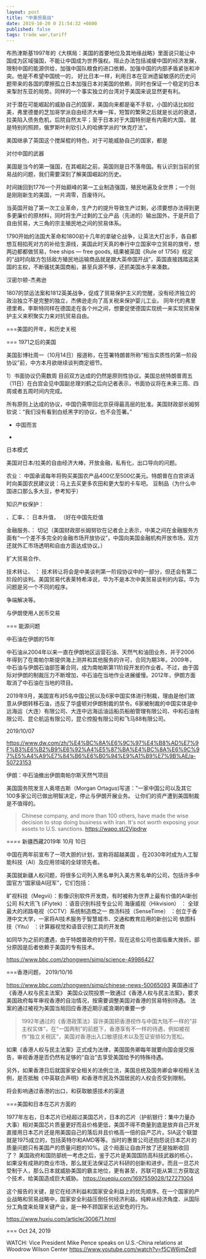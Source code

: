 ```yaml
---
layout: post
title: "中美贸易战"
date: 2019-10-20 0 21:54:32 +0800
published: false
tags: trade war,tariff
---
```


布热津斯基1997年的《大棋局：美国的首要地位及其地缘战略》里面说只能让中国成为区域强国，不能让中国成为世界强权。阻止办法包括减缓中国的经济发展，限制中国的能源供给，加强中国队粮食的进口依赖，加强中国的内部矛盾紧张和冲突。他是不希望中国统一的， 好比日本一样，利用日本在亚洲遗留敏感的历史问题带来的各国的摩擦孤立日本加强日本对美国的依赖，同时也保证一个稳定的日本来掣肘东亚的局势。同样的一个事实独立的台湾对于美国来说显然更有利。

对于潜在可能崛起的威胁自己的国家，美国向来都是毫不手软，小国的话比如拉美，弗里德曼的芝加哥学派自由经济大棒一挥，短暂的繁荣之后就是长远的衰退，拉美陷入债务危机，后院自然太平；至于日本对于大国特别是有内需的大国， 就是特别的照顾，俄罗斯叶利钦引入的哈佛学派的“休克疗法”。

美国继承了英国这个搅屎棍的特色，对于可能威胁自己的国家，都是

对付中国的武器

美国是当今的第一强国，在其崛起之前，英国则是日不落帝国。有认识到当前的贸易战的问题，我们需要深刻了解美国崛起的历史。

时间拨回到1776一个开始巅峰的第一工业制造强国，殖民地遍及全世界；一个则是刚刚新生的美国，一片凋零，百废待兴。

当英国开始了第一次工业革命，生产力的提升导致生产过剩，必须要想办法得到更多更廉价的原材料，同时将生产过剩的工业产品（先进的）输出国外，于是开启了自由贸易，大三角的宗主殖民地之间的贸易体系。

1790开始的法国大革命和1800初十几年的拿破仑战争，让英法大打出手，各自都想互相掐死对方的补给生源线，美国此时天真的奉行中立国家中立贸易的旗号，想两边都都做贸易，free ships — free goods, 结果被英国《Rule of 1756》规定的“战时向敌方包括敌方殖民地运输商品就是跟大英帝国开战”，英国直接践踏这美国的主权，不断骚扰美国商船，甚至兵源不够，还抓美国水手来凑数。


汉密尔顿-杰弗逊


1807的禁运法案和1812英美战争，促成了贸易保护主义的觉醒，没有经济独立的政治独立不是完整的独立，杰佛逊走向了高关税来保护婴儿工业。 同年代的弗里德里希。李斯特同样在德国走在各个州之间，想要促使德国实现统一来实现贸易保护主义来积聚实力来对抗贸易自由。


===美国的开年，和历史关税


=== 1971之后的美国

美国彭博社周一（10月14日）报道称，在签署特朗普所称“相当实质性的第一阶段协议”前，中方本月欲继续谈判商定细节。

1）书面协议仍需数周
目前双方达成的仍然是原则性协议。美国总统特朗普周五（11日）在白宫会见中国副总理刘鹤之后向记者表示，书面协议将在未来三周、四周或者五周时间内完成。

所有原则上达成的协议，中国仍需带回北京获得最高层的批准。美国财政部长姆努钦说：“我们没有看到白纸黑字的协议，也不会签署。”


* 中国而言

* 



日本模式

美国对日本/拉美的自由经济大棒，开放金融，私有化，出口导向的问题。


农业： 中国承诺每年将购买美国农产品400亿至500亿美元。特朗普在白宫讲话时向美国农民建议说：马上去买更多农田和更大型的卡车吧。 豆制品（为什么中国进口那么多大豆，参考知乎）


知识产权保护： 

、汇率、： 日本升值， （好在中国先贬值

金融服务、： 切记（美国财政部长姆努钦在记者会上表示，中美之间在金融服务方面有“一个差不多完全的金融市场开放协议”，中国向美国金融机构开放市场，双方还就外汇市场透明和自由方面达成协议。）


扩大贸易合作、

技术转让、 ： 技术转让将会是中美谈判第一阶段协议中的一部分，但还会有第二阶段的谈判。美国贸易代表莱特希泽说，华为不是本次中美贸易谈判的内容。华为问题是另一个不同的程序。



争端解决等。

与伊朗使用人民币交易

=== 能源问题 

中石油在伊朗的15年

中石油从2004年以来一直在伊朗地区运营石油、天然气和油田业务，并于2006年得到了在南帕尔斯提供海上测井和其他服务的许可，合同为期3年。2009年，中石油与伊朗石油部签署合同，成为南帕斯第11阶段开发的作业者。不过，由于国际对伊朗的制裁压力不断增加，中石油在当地作业进展缓慢。2012年，伊朗方面取消了中石油在当地的项目。


2019年9月，美国宣布对5名中国公民以及6家中国实体进行制裁，理由是他们故意从伊朗转移石油，违反了华盛顿对伊朗制裁的禁令。6家被制裁的中国实体是中远海运（大连）有限公司、大连中远海运油运船员船舶管理有限公司、中和石油有限公司、昆仑航运有限公司，昆仑控股有限公司和飞马88有限公司。


2019/10/07

https://www.dw.com/zh/%E4%BC%8A%E6%9C%97%E4%B8%AD%E7%9F%B3%E6%B2%B9%E6%92%A4%E5%87%BA%E4%BC%8A%E6%9C%97%E5%A4%A9%E7%84%B6%E6%B0%94%E9%A1%B9%E7%9B%AE/a-50723153

伊朗：中石油撤出伊朗南帕尔斯天然气项目

美国国务院发言人奥塔古斯（Morgan Ortagus)写道："一家中国公司以及其它100多家公司已做出明智决定，停止与伊朗开展业务。 让你们的资产遭到美国制裁是不值得的。


> Chinese company, and more than 100 others, have made the wise decision to stop doing business with Iran. It's not worth exposing your assets to U.S. sanctions. https://wapo.st/2Vjpdrw




==== 新疆西藏2019年 10月 10日

中国在两年前宣布了一项大胆的计划，宣称将超越美国 ，在2030年时成为人工智能科技（AI）及应用领域的全球领先者。

美国就新疆人权问题，将很多公司列入黑名单列入美方黑名单的公司，包括许多中国官方“国家级AI冠军”，它们包括：

旷视科技（Megvii）：影像识别软件开发商，有时被称为世界上最有价值的AI新创公司
科大讯飞 (iFlytek) ：语音识别科技专业公司
海康威视（Hikvision） ： 全球最大的闭路电视（CCTV）系统制造商之一
商汤科技（SenseTime） ：创立于香港中文大学，一家将AI技术服务于智慧城市、交通和教育应用的新创公司
依图科技（Yitu） ：计算器视觉和语音识别工具的开发商

如同华为之前的遭遇，由于特朗普政府的干预，现在这些公司也面临重大挫折。部分原因是后者依赖于美国的专有技术。


https://www.bbc.com/zhongwen/simp/science-49986427


===香港问题， 2019/10/16

https://www.bbc.com/zhongwen/simp/chinese-news-50065093
美国通过了《香港人权与民主法案》
美国众议院投票一致通过《香港人权与民主法案》，要求美国政府每年审视香港的自治情况，按需要调整美国对香港的贸易特别待遇。 法案的通过被视为美国当局回应香港近期示威浪潮的重要一步


> 1992年通过的《香港政策法》容许美国把香港视作与中国大陆不一样的“非主权实体”，在“一国两制”的前题下，香港享有不一样的待遇，例如被视作“独立关税区”，美国对香港出入口敏感技术以及签证安排较为宽松。

如果《香港人权与民主法案》正式成为法律，美国国务卿每年就要向国会提交报告，审视香港是否仍然有足够的“自治”去享受美国给予的特殊待遇。

另外，如果香港日后就国家安全相关的法例立法，美国总统及国务卿会审视相关法例，是否抵触《中英联合声明》和香港市民及外国居民的人权会否受到限制。

将会影响通过香港的出口，和获取敏感技术的渠道









===美国和日本在芯片方面的


1977年左右，日本芯片已经超过美国芯片，日本的芯片（护航银行：集中力量办大事）相对美国芯片质量更好而且价格更低，美国不得不商量到底是放弃自己开发直接用日本芯片还是用美国自己的落后并且价格高一倍的自产芯片。SIA这个联盟就是1975成立的，包括英特尔和AMD等等。当时的惠普公司还抱怨说日本芯片的质量问题只有美国产的质量问题的10%。这个局面让自由开放了还是独断收回了？ 美国政府和国防部统一考虑之后，鉴于芯片是美国国防高科技武器的核心，如果没有成熟的商业市场，那么就无法保证芯片科研的创新和进步。而且一旦芯片受制于人，那么日本就威胁美国的霸主地位，更有甚至，苏联可能从第三方获取这个技术，给美国造成巨大威胁。
https://xueqiu.com/1697559028/127271004

这个报告的关键，是它在经济利益和国家安全利益上的优先顺序。在一个国家的产业战略和贸易战略中，国家安全利益压倒任何经济利益。纯粹从经济角度、从国际分工角度来处理关键产业，是一种不顾国家长远安危的行为。

https://www.huxiu.com/article/300671.html


=== Oct 24, 2019


WATCH: Vice President Mike Pence speaks on U.S.-China relations at Woodrow Wilson Center
https://www.youtube.com/watch?v=f5CW6jmZedI

